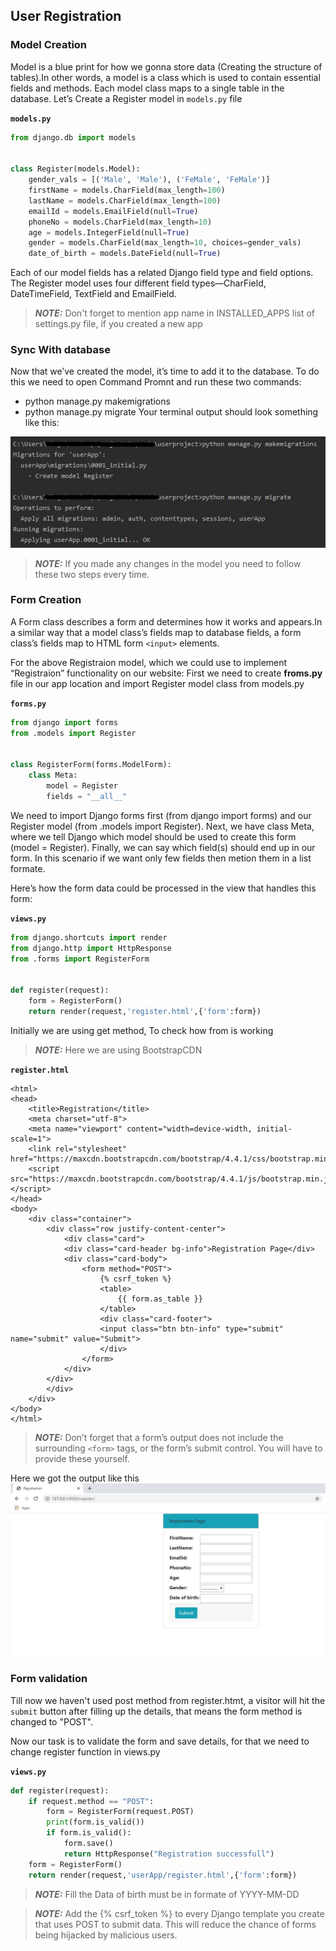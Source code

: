 ## User Registration
### Model Creation
Model is a blue print for how we gonna store data (Creating the structure of tables).In other words, a model is a class which is used to contain essential fields and methods. Each model class maps to a single table in the database.
Let’s Create a Register model in `models.py` file

**`models.py`**
```python
from django.db import models


class Register(models.Model):
    gender_vals = [('Male', 'Male'), ('FeMale', 'FeMale')]
    firstName = models.CharField(max_length=100)
    lastName = models.CharField(max_length=100)
    emailId = models.EmailField(null=True)
    phoneNo = models.CharField(max_length=10)
    age = models.IntegerField(null=True)
    gender = models.CharField(max_length=10, choices=gender_vals)
    date_of_birth = models.DateField(null=True)
```
Each of our model fields has a related Django field type and field options. The Register model uses four different field types—CharField, DateTimeField, TextField and EmailField.

> **_NOTE:_** Don't forget to mention app name in INSTALLED_APPS list of settings.py file, if you created a new app
### Sync With database
Now that we’ve created the model, it’s time to add it to the database. To do this we need to open Command Promnt and run these two commands: 
-	python manage.py makemigrations 
-	python manage.py migrate
Your terminal output should look something like this:
<img src ="screenshots/migrations.JPG">

> **_NOTE:_** If you made any changes in the model you need to follow these two steps every time.

### Form Creation
A Form class describes a form and determines how it works and appears.In a similar way that a model class’s fields map to database fields, a form class’s fields map to HTML form `<input>` elements.

For the above Registraion model, which we could use to implement “Registraion” functionality on our website: 
First we need to create **froms.py** file in our app location and import Register model class from models.py

**`forms.py`**
```python
from django import forms
from .models import Register


class RegisterForm(forms.ModelForm):
    class Meta:
        model = Register
        fields = "__all__"
```
We need to import Django forms first (from django import forms) and our Register model (from .models import Register). Next, we have class Meta, where we tell Django which model should be used to create this form (model = Register). Finally, we can say which field(s) should end up in our form. In this scenario if we want only few fields then metion them in a list formate.

Here’s how the form data could be processed in the view that handles this form:

**`views.py`**
```python
from django.shortcuts import render
from django.http import HttpResponse
from .forms import RegisterForm


def register(request):
    form = RegisterForm()
    return render(request,'register.html',{'form':form})
```
Initially we are using get method, To check how from is working
> **_NOTE:_** Here we are using BootstrapCDN

**`register.html`**
```<!DOCTYPE html>
<html>
<head>
    <title>Registration</title>
	<meta charset="utf-8">
	<meta name="viewport" content="width=device-width, initial-scale=1">
	<link rel="stylesheet" href="https://maxcdn.bootstrapcdn.com/bootstrap/4.4.1/css/bootstrap.min.css">
	<script src="https://maxcdn.bootstrapcdn.com/bootstrap/4.4.1/js/bootstrap.min.js"></script>
</head>
<body>
	<div class="container">
		<div class="row justify-content-center">
			<div class="card">
			<div class="card-header bg-info">Registration Page</div>
			<div class="card-body">
				<form method="POST">
					{% csrf_token %}
					<table>
						{{ form.as_table }}
					</table>
					<div class="card-footer">
					<input class="btn btn-info" type="submit" name="submit" value="Submit">
					</div>
				</form>
			</div>
		</div>
		</div>
	</div>
</body>
</html>
```
> **_NOTE:_** Don’t forget that a form’s output does not include the surrounding `<form>` tags, or the form’s submit control. You will have to provide these yourself.

Here we got the output like this
<img src ="screenshots/register1.JPG">


### Form validation
Till now we haven't used post method from register.htmt, a visitor will hit the `submit` button after filling up the details, that means the form method is changed to "POST".

Now our task is to validate the form and save details, for that we need to change register function in views.py 

**`views.py`**
```python
def register(request):
    if request.method == "POST":
        form = RegisterForm(request.POST)
        print(form.is_valid())
        if form.is_valid():
            form.save()
            return HttpResponse("Registration successfull")
    form = RegisterForm()
    return render(request,'userApp/register.html',{'form':form})
```
> **_NOTE:_** Fill the Data of birth must be in formate of YYYY-MM-DD




> **_NOTE:_** Add the {% csrf_token %} to every Django template you create that uses POST to submit data. This will reduce the chance of forms being hijacked by malicious users.
